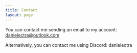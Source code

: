 ```yaml
---
title: Contact
layout: page
---
```


You can contact me sending an email to my account: [danielectra@outlook.com](mailto:danielectra@outlook.com)

Alternatively, you can contact me using Discord: danielectra
